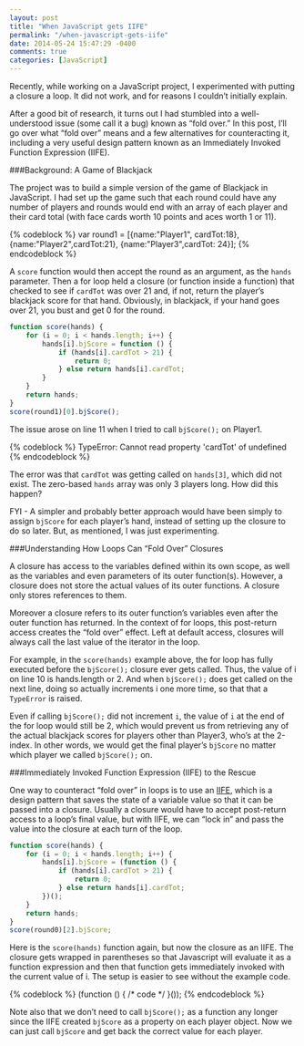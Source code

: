 ```yaml
---
layout: post
title: "When JavaScript gets IIFE"
permalink: "/when-javascript-gets-iife"
date: 2014-05-24 15:47:29 -0400
comments: true
categories: [JavaScript]
---
```


Recently, while working on a JavaScript project, I experimented with putting a closure a loop. It did not work, and for reasons I couldn’t initially explain. 

After a good bit of research, it turns out I had stumbled into a well-understood issue (some call it a bug) known as “fold over.” In this post, I’ll go over what “fold over” means and a few alternatives for counteracting it, including a very useful design pattern known as an Immediately Invoked Function Expression (IIFE). 

###Background: A Game of Blackjack

The project was to build a simple version of the game of Blackjack in JavaScript. I had set up the game such that each round could have any number of players and rounds would end with an array of each player and their card total (with face cards worth 10 points and aces worth 1 or 11).

<!-- more -->

{% codeblock %} var round1 = [{name:"Player1", cardTot:18}, {name:"Player2",cardTot:21}, {name:"Player3",cardTot: 24}]; {% endcodeblock %}


A `score` function would then accept the round as an argument, as the `hands` parameter. Then a for loop held a closure (or function inside a function) that checked to see if `cardTot` was over 21 and, if not, return the player’s blackjack score for that hand. Obviously, in blackjack, if your hand goes over 21, you bust and get 0 for the round.

``` javascript
function score(hands) {
    for (i = 0; i < hands.length; i++) {
        hands[i].bjScore = function () {
            if (hands[i].cardTot > 21) {
                return 0;
            } else return hands[i].cardTot;
        }
    }
    return hands;
}
score(round1)[0].bjScore();
``` 

The issue arose on line 11 when I tried to call `bjScore();` on Player1. 

{% codeblock %} TypeError: Cannot read property 'cardTot' of undefined {% endcodeblock %}

The error was that `cardTot` was getting called on `hands[3]`, which did not exist. The zero-based `hands` array was only 3 players long. How did this happen?

FYI - A simpler and probably better approach would have been simply to assign `bjScore` for each player’s hand, instead of setting up the closure to do so later. But, as mentioned, I was just experimenting.

###Understanding How Loops Can “Fold Over” Closures

A closure has access to the variables defined within its own scope, as well as the variables and even parameters of its outer function(s). However, a closure does not store the actual values of its outer functions. A closure only stores references to them. 

Moreover a closure refers to its outer function’s variables even after the outer function has returned. In the context of for loops, this post-return access creates the “fold over” effect. Left at default access, closures will always call the last value of the iterator in the loop.

For example, in the `score(hands)` example above, the for loop has fully executed before the `bjScore();` closure ever gets called. Thus, the value of i on line 10 is hands.length or 2. And when `bjScore();` does get called on the next line, doing so actually increments i one more time, so that that a `TypeError` is raised. 

Even if calling `bjScore();` did not increment `i`, the value of `i` at the end of the for loop would still be 2, which would prevent us from retrieving any of the actual blackjack scores for players other than Player3, who’s at the 2-index. In other words, we would get the final player’s `bjScore` no matter which player we called `bjScore();` on.

###Immediately Invoked Function Expression (IIFE) to the Rescue

One way to counteract “fold over” in loops is to use an [IIFE](http://benalman.com/news/2010/11/immediately-invoked-function-expression/), which is a design pattern that saves the state of a variable value so that it can be passed into a closure. Usually a closure would have to accept post-return access to a loop’s final value, but with IIFE, we can “lock in” and pass the value into the closure at each turn of the loop. 

``` javascript
function score(hands) {
    for (i = 0; i < hands.length; i++) {
        hands[i].bjScore = (function () {
            if (hands[i].cardTot > 21) {
                return 0;
            } else return hands[i].cardTot;
        })();
    }
    return hands;
}
score(round0)[2].bjScore;
``` 

Here is the `score(hands)` function again, but now the closure as an IIFE. The closure gets wrapped in parentheses so that Javascript will evaluate it as a function expression and then that function gets immediately invoked with the current value of i. The setup is easier to see without the example code. 

{% codeblock %} (function () { /* code */ }()); {% endcodeblock %}

Note also that we don’t need to call `bjScore();` as a function any longer since the IIFE created `bjScore` as a property on each player object. Now we can just call `bjScore` and get back the correct value for each player.